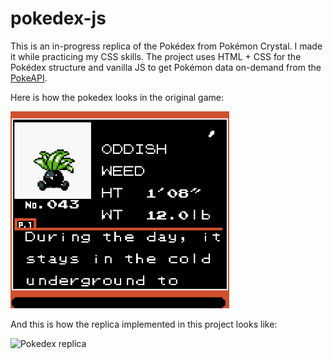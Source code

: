 # pokedex-js
This is an in-progress replica of the Pokédex from Pokémon Crystal. I made it while practicing my CSS skills.
The project uses HTML + CSS for the Pokédex structure and vanilla JS to get Pokémon data on-demand from the [PokeAPI](https://pokeapi.co/).

Here is how the pokedex looks in the original game:

<img src="img/pkmn-oddish-gen2-pokedex-entry.gif" alt="Original Pokedex" width="350" height="auto">

And this is how the replica implemented in this project looks like:

<img src="https://github.com/DanielMartinezA/pokedex-js/assets/54421405/a80e25ac-e39a-4b47-9423-57f08407213a" alt="Pokedex replica" width="350" height="auto">
